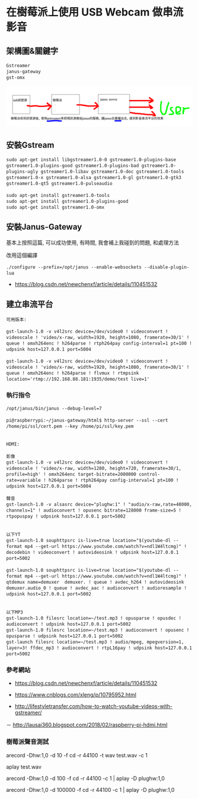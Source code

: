 # 在樹莓派上使用 USB Webcam 做串流影音

## 架構圖&關鍵字

```
Gstreamer
janus-gateway
gst-omx
```

![架構圖](img/視訊架構圖.png)

## 安裝Gstream

```
sudo apt-get install libgstreamer1.0-0 gstreamer1.0-plugins-base gstreamer1.0-plugins-good gstreamer1.0-plugins-bad gstreamer1.0-plugins-ugly gstreamer1.0-libav gstreamer1.0-doc gstreamer1.0-tools gstreamer1.0-x gstreamer1.0-alsa gstreamer1.0-gl gstreamer1.0-gtk3 gstreamer1.0-qt5 gstreamer1.0-pulseaudio

sudo apt-get install gstreamer1.0-tools
sudo apt-get install gstreamer1.0-plugins-good
sudo apt-get install gstreamer1.0-omx
```

## 安裝Janus-Gateway

基本上按照這篇, 可以成功使用, 有時間, 我會補上我碰到的問題, 和處理方法

改用這個編譯
```
./configure --prefix=/opt/janus --enable-websockets --disable-plugin-lua
```

- https://blog.csdn.net/newchenxf/article/details/110451532


## 建立串流平台

```
可用版本:

gst-launch-1.0 -v v4l2src device=/dev/video0 ! videoconvert ! videoscale ! 'video/x-raw, width=1920, height=1080, framerate=30/1' ! queue ! omxh264enc ! h264parse ! rtph264pay config-interval=1 pt=100 ! udpsink host=127.0.0.1 port=5004

gst-launch-1.0 -v v4l2src device=/dev/video0 ! videoconvert ! videoscale ! 'video/x-raw, width=1920, height=1080, framerate=30/1' ! queue ! omxh264enc ! h264parse ! flvmux ! rtmpsink location='rtmp://192.168.88.181:1935/demo/test live=1'
```

### 執行指令

```
/opt/janus/bin/janus --debug-level=7

pi@raspberrypi:~/janus-gateway/html$ http-server --ssl --cert /home/pi/ssl/cert.pem --key /home/pi/ssl/key.pem


HDMI:

影像
gst-launch-1.0 -v v4l2src device=/dev/video0 ! videoconvert ! videoscale ! 'video/x-raw, width=1280, height=720, framerate=30/1, profile=high' ! omxh264enc target-bitrate=2000000 control-rate=variable ! h264parse ! rtph264pay config-interval=1 pt=100 ! udpsink host=127.0.0.1 port=5004

聲音
gst-launch-1.0 -v alsasrc device="plughw:1" ! "audio/x-raw,rate=48000, channels=1" ! audioconvert ! opusenc bitrate=128000 frame-size=5 ! rtpopuspay ! udpsink host=127.0.0.1 port=5002


以下YT
gst-launch-1.0 souphttpsrc is-live=true location="$(youtube-dl --format mp4 --get-url https://www.youtube.com/watch?v=ndl1W4ltcmg)" ! decodebin ! videoconvert ! autovideosink ! udpsink host=127.0.0.1 port=5002

gst-launch-1.0 souphttpsrc is-live=true location="$(youtube-dl --format mp4 --get-url https://www.youtube.com/watch?v=ndl1W4ltcmg)" ! qtdemux name=demuxer  demuxer. ! queue ! avdec_h264 ! autovideosink  demuxer.audio_0 ! queue ! avdec_aac ! audioconvert ! audioresample ! udpsink host=127.0.0.1 port=5002


以下MP3
gst-launch-1.0 filesrc location=~/test.mp3 ! opusparse ! opusdec ! audioconvert ! udpsink host=127.0.0.1 port=5002
gst-launch-1.0 filesrc location=~/test.mp3 ! audioconvert ! opusenc ! opusparse ! udpsink host=127.0.0.1 port=5002
gst-launch filesrc location=~/test.mp3 ! audio/mpeg, mpegversion=1, layer=3! ffdec_mp3 ! audioconvert ! rtpL16pay ! udpsink host=127.0.0.1 port=5002
```


### 參考網站

- https://blog.csdn.net/newchenxf/article/details/110451532

- https://www.cnblogs.com/xleng/p/10795952.html

- http://lifestyletransfer.com/how-to-watch-youtube-videos-with-gstreamer/

－ http://lausai360.blogspot.com/2018/02/raspberry-pi-hdmi.html



### 樹莓派聲音測試
arecord -Dhw:1,0 -d 10 -f cd -r 44100 -t wav test.wav -c 1

aplay test.wav

arecord -Dhw:1,0 -d 100 -f cd -r 44100 -c 1 | aplay -D plughw:1,0

arecord -Dhw:1,0 -d 100000 -f cd -r 44100 -c 1 | aplay -D plughw:1,0 